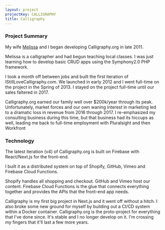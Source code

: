 ```yaml
---
layout: project
projectKey: CALLIGRAPHY
title: Calligraphy
---
```


### Project Summary

My wife [Melissa](http://instagram.com/melissapher) and I began developing Calligraphy.org in late 2011.

Melissa is a calligrapher and had begun teaching local classes. I was just learning how to develop basic CRUD apps using the Symphony2.0 PHP framework.

I took a month off between jobs and built the first iteration of IStillLoveCalligraphy.com. We launched in early 2012 and I went full-time on the project in the Spring of 2013. I stayed on the project full-time until our sales faltered in 2017.

Calligraphy.org earned our family well over $200k/year through its peak. Unfortunately, market forces and our own waning interest in marketing led to a dramatic loss in revenue from 2016 through 2017. I re-emphasized my consulting business during this time, but that business had its hiccups as well, leading me back to full-time employment with Pluralsight and then Workfront

### Technology

The latest iteration (v4) of Calligraphy.org is built on Firebase with React/Next.js for the front-end.

I built it as a distributed system on top of Shopify, GitHub, Vimeo and Firebase Cloud Functions.

Shopify handles all shopping and checkout. GitHub and Vimeo host our content. Firebase Cloud Functions is the glue that connects everything together and provides the APIs that the front-end app needs.

Calligraphy is my first big project in Next.js and it went off without a hitch. I also broke some new ground for myself by building out a CI/CD system within a Docker container. Calligraphy.org is the proto-project for everything that I've done since. It's stable and I no longer develop on it. I'm crossing my fingers that it'll last a few more years.
